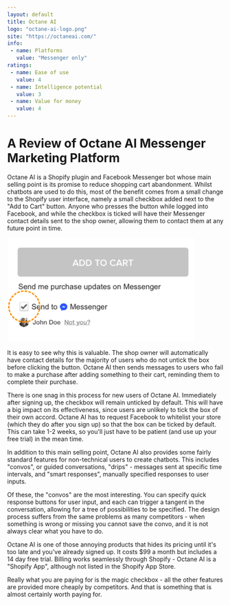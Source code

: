 ```yaml
---
layout: default
title: Octane AI
logo: "octane-ai-logo.png"
site: "https://octaneai.com/"
info:
 - name: Platforms
   value: "Messenger only"
ratings:
 - name: Ease of use
   value: 4
 - name: Intelligence potential
   value: 3
 - name: Value for money
   value: 4
---
```


A Review of Octane AI Messenger Marketing Platform
==================================================

Octane AI is a Shopify plugin and Facebook Messenger bot whose main
selling point is its promise to reduce shopping cart
abandonment. Whilst chatbots are used to do this, most of the benefit
comes from a small change to the Shopify user interface, namely a
small checkbox added next to the "Add to Cart" button. Anyone who
presses the button while logged into Facebook, and while the checkbox
is ticked will have their Messenger contact details sent to the shop
owner, allowing them to contact them at any future point in time.

![Octane AI checkbox](/img/octane-ai-ticked.png)

It is easy to see why this is valuable. The shop owner will
automatically have contact details for the majority of users who do
not untick the box before clicking the button. Octane AI then sends
messages to users who fail to make a purchase after adding something
to their cart, reminding them to complete their purchase.

There is one snag in this process for new users of Octane
AI. Immediately after signing up, the checkbox will remain unticked by
default. This will have a big impact on its effectiveness, since users
are unlikely to tick the box of their own accord. Octane AI has to
request Facebook to whitelist your store (which they do after you sign
up) so that the box can be ticked by default. This can take 1-2 weeks,
so you'll just have to be patient (and use up your free trial) in the
mean time.

In addition to this main selling point, Octane AI also provides some
fairly standard features for non-technical users to create
chatbots. This includes "convos", or guided conversations, "drips" -
messages sent at specific time intervals, and "smart responses",
manually specified responses to user inputs.

Of these, the "convos" are the most interesting. You can specify quick
response buttons for user input, and each can trigger a tangent in the
conversation, allowing for a tree of possibilities to be
specified. The design process suffers from the same problems as many
competitors - when something is wrong or missing you cannot save the
convo, and it is not always clear what you have to do.

Octane AI is one of those annoying products that hides its pricing
until it's too late and you've already signed up. It costs $99 a month
but includes a 14 day free trial. Billing works seamlessly through
Shopify - Octane AI is a "Shopify App", although not listed in the
Shopify App Store.

Really what you are paying for is the magic checkbox - all the other
features are provided more cheaply by competitors. And that is
something that is almost certainly worth paying for.
